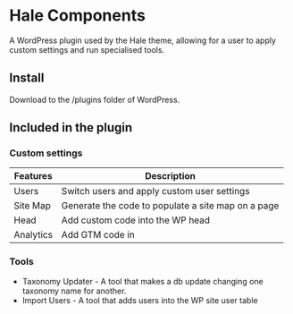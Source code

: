 # Hale Components

A WordPress plugin used by the Hale theme, allowing for a user to apply custom settings and run specialised tools.

## Install

Download to the /plugins folder of WordPress.

## Included in the plugin

### Custom settings

| Features   | Description                                        |
|------------|----------------------------------------------------|
| Users      | Switch users and apply custom user settings        |
| Site Map   | Generate the code to populate a site map on a page |
| Head       | Add custom code into the WP head                   |
| Analytics  | Add GTM code in                                    |

### Tools

* Taxonomy Updater - A tool that makes a db update changing one taxonomy name for another.
* Import Users - A tool that adds users into the WP site user table